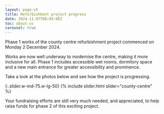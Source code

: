 ```yaml
---
layout: page-v5
title: Refurbishment project progress
date: 2024-11-07T08:04:00Z
toc: about-us
carousel: true
---
```

Phase 1 works of the county centre refurbishment project commenced on Monday 2 December 2024. 

Works are now well underway to modernise the centre, making it more inclusive for all.  Phase 1 includes accessible wet rooms, dormitory space and a new main entrance for greater accessibility and prominence.

Take a look at the photos below and see how the project is progressing.

{:.slider.w-md-75.w-lg-50}
{% include slider.html slider="county-centre" %}

Your fundraising efforts are still very much needed, and appreciated, to help raise funds for phase 2 of this exciting project.
